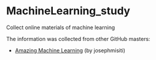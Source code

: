 # MachineLearning_study
Collect online materials of machine learning

The information was collected from other GitHub masters:

* [Amazing Machine Learning](https://github.com/josephmisiti/awesome-machine-learning) (by josephmisiti)
